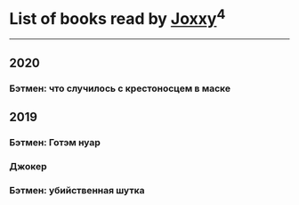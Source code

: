 # List of books read by [Joxxy](https://plus.google.com/u/0/109128632962928278575/)<sup>4</sup>
---

## 2020

### Бэтмен: что случилось с крестоносцем в маске



## 2019

### Бэтмен: Готэм нуар


### Джокер


### Бэтмен: убийственная шутка




